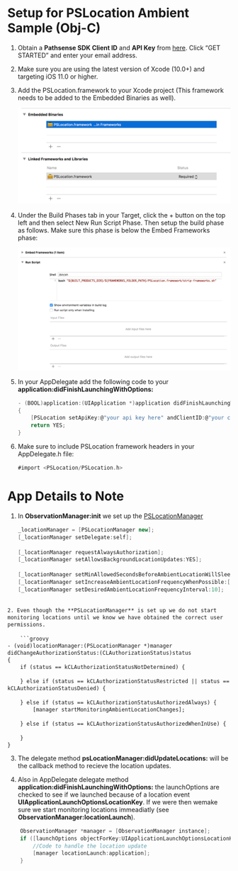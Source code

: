 # Setup for PSLocation Ambient Sample (Obj-C)

1. Obtain a **Pathsense SDK Client ID** and **API Key** from [here](https://pathsense.com/). Click “GET STARTED” and enter your email address.

2. Make sure you are using the latest version of Xcode (10.0+) and targeting iOS 11.0 or higher.

3. Add the PSLocation.framework to your Xcode project (This framework needs to be added to the Embedded Binaries as well).

	![Screenshot1](../frameworks.png?raw=true "")

4. Under the Build Phases tab in your Target, click the + button on the top left and then select New Run Script Phase. Then setup the build phase as follows. Make sure this phase is below the Embed Frameworks phase:

	![Screenshot2](../RunScript.png?raw=true "")

5. In your AppDelegate add the following code to your **application:didFinishLaunchingWithOptions:**

    ```groovy
	- (BOOL)application:(UIApplication *)application didFinishLaunchingWithOptions:(NSDictionary *)launchOptions
	{
		[PSLocation setApiKey:@"your api key here" andClientID:@"your client ID"];
    	return YES;
	}
	```

6. Make sure to include PSLocation framework headers in your AppDelegate.h file:

    ```groovy
	#import <PSLocation/PSLocation.h>
	```

# App Details to Note

1. In **ObservationManager:init** we set up the [PSLocationManager](https://developer.pathsense.com/sites/pathsensedeveloperportal.dd/files/documentation/ios/sdk/location/1.2/interface_p_s_location_manager.html) 
    
    ```groovy
    _locationManager = [PSLocationManager new];
    [_locationManager setDelegate:self];
    
    [_locationManager requestAlwaysAuthorization];
    [_locationManager setAllowsBackgroundLocationUpdates:YES];

    [_locationManager setMinAllowedSecondsBeforeAmbientLocationWillSleep:[SettingsViewController allowedWakeTime]];
    [_locationManager setIncreaseAmbientLocationFrequencyWhenPossible:[SettingsViewController useIncreaseFrequencyWhenPossible]];
    [_locationManager setDesiredAmbientLocationFrequencyInterval:10];
```
    
2. Even though the **PSLocationManager** is set up we do not start monitoring locations until we know we have obtained the correct user permissions.

    ```groovy
- (void)locationManager:(PSLocationManager *)manager didChangeAuthorizationStatus:(CLAuthorizationStatus)status
{
    if (status == kCLAuthorizationStatusNotDetermined) {
        
    } else if (status == kCLAuthorizationStatusRestricted || status == kCLAuthorizationStatusDenied) {
        
    } else if (status == kCLAuthorizationStatusAuthorizedAlways) {
        [manager startMonitoringAmbientLocationChanges];
        
    } else if (status == kCLAuthorizationStatusAuthorizedWhenInUse) {
    
    }
}

```
    
3. The delegate method **psLocationManager:didUpdateLocations:** will be the callback method to recieve the location updates.

4. Also in AppDelegate delegate method **application:didFinishLaunchingWithOptions:** the launchOptions are checked to see if we launched because of a location event **UIApplicationLaunchOptionsLocationKey**. If we were then wemake sure we start monitoring locations immeadiatly (see **ObservationManager:locationLaunch**).
```groovy
    ObservationManager *manager = [ObservationManager instance];
    if ([launchOptions objectForKey:UIApplicationLaunchOptionsLocationKey]) {
        //Code to handle the location update
        [manager locationLaunch:application];
    }
```
